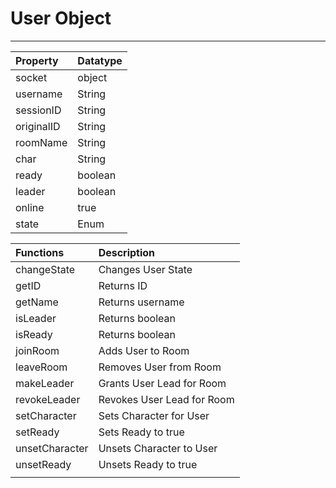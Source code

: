# User Object

---

| Property   | Datatype |
| :--------- | :------- |
| socket     | object   |
| username   | String   |
| sessionID  | String   |
| originalID | String   |
| roomName   | String   |
| char       | String   |
| ready      | boolean  |
| leader     | boolean  |
| online     | true     |
| state      |  Enum    |

| Functions      | Description                |
| :------------- | :------------------------- |
| changeState    | Changes User State         |
| getID          | Returns ID                 |
| getName        | Returns username           |
| isLeader       | Returns boolean            |
| isReady        | Returns boolean            |
| joinRoom       | Adds User to Room          |
| leaveRoom      | Removes User from Room     |
| makeLeader     | Grants User Lead for Room  |
| revokeLeader   | Revokes User Lead for Room |
| setCharacter   | Sets Character for User    |
| setReady       | Sets Ready to true         |
| unsetCharacter | Unsets Character to User   |
| unsetReady     | Unsets Ready to true       |
|                |                            |
